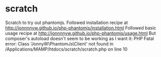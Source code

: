 # scratch
Scratch to try out phantomjs.
Followed installation recipe at http://jonnnnyw.github.io/php-phantomjs/installation.html
Followed basic usage recipe at http://jonnnnyw.github.io/php-phantomjs/usage.html
But composer's autoload doesn't seem to be working as I want it: PHP Fatal error:  Class 'JonnyW\PhantomJs\Client' not found in /Applications/MAMP/htdocs/scratch/scratch.php on line 10
